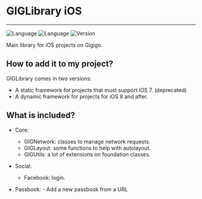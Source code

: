 # GIGLibrary iOS

----

![Language](https://img.shields.io/badge/Language-Objective--C-orange.svg)
![Language](https://img.shields.io/badge/Language-Swift-orange.svg)
![Version](https://img.shields.io/badge/version-0.4-blue.svg)


Main library for iOS projects on Gigigo.


## How to add it to my project?

GIGLibrary comes in two versions:

- A static framework for projects that must support iOS 7. (deprecated)
- A dynamic framework for projects for iOS 8 and after.


## What is included?

- Core:
	- GIGNetwork: classes to manage network requests.
	- GIGLayout: some functions to help with autolayout.
	- GIGUtils: a lot of extensions on foundation classes.
	
- Social: 
	- Facebook: login.
- Passbook:
        - Add a new passbook from a URL